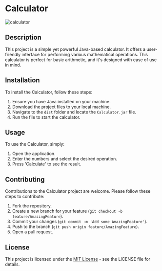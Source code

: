 
# Calculator
![calculator](https://github.com/ahmad-masud/Calculator/assets/96448477/c91914ef-60e1-45f3-8582-05d80488978b)

## Description
This project is a simple yet powerful Java-based calculator. It offers a user-friendly interface for performing various mathematical operations. This calculator is perfect for basic arithmetic, and it's designed with ease of use in mind.

## Installation
To install the Calculator, follow these steps:
1. Ensure you have Java installed on your machine.
2. Download the project files to your local machine.
3. Navigate to the `dist` folder and locate the `Calculator.jar` file.
4. Run the file to start the calculator.

## Usage
To use the Calculator, simply:
1. Open the application.
2. Enter the numbers and select the desired operation.
3. Press 'Calculate' to see the result.

## Contributing
Contributions to the Calculator project are welcome. Please follow these steps to contribute:
1. Fork the repository.
2. Create a new branch for your feature (`git checkout -b feature/AmazingFeature`).
3. Commit your changes (`git commit -m 'Add some AmazingFeature'`).
4. Push to the branch (`git push origin feature/AmazingFeature`).
5. Open a pull request.

## License
This project is licensed under the [MIT License](LICENSE.txt) - see the LICENSE file for details.
